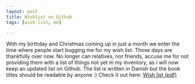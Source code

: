```yaml
---
layout: post
title: Wishlist on Github
tags: [wish list, me]

---
```


With my birthday and Christmas coming up in just a month we enter the time where
people start bugging me for my wish list. Those days are thankfully over now. No
longer can relatives, nor friends, accuse me for not providing them with a list
of things not yet in my inventory, as I will now keep an updated list on Github.
The list is written in Danish but the book titles should be readable by anyone
:) Check it out here: [Wish list (pdf)](http://github.com/bonde/wishlist/raw/master/oensker.pdf)

<!-- vim: set tw=80 ft=mkd sw=4 sts=4 et : -->
